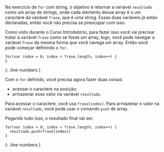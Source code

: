 No exercício de `for` com string, o objetivo é retornar a variável `resultado` como um array de strings, onde cada elemento desse array é o um caractere da variável `frase`, que é uma string. Essas duas variáveis já estão declaradas, então você não precisa se preocupar com isso.

Como visto durante o Curso Introdutório, para fazer isso você vai precisar tratar a variável `frase` como se fosse um array, logo, você pode navegar a variável `frase` da mesma forma que você navega um array. Então você pode começar definindo o `for`.

```language-javascript
for(var index = 0; index < frase.length; index++) {
}
```
{: .line-numbers }

Com o `for` definido, você precisa agora fazer duas coisas:

- acessar o caractere na posição;
- armazenar esse valor na variável `resultado`.

Para acessar o caractere, você usa `frase[index]`. Para armazenar o valor na variável `resultado`, você pode usar o comando `push` de array.

Pegando tudo isso, o resultado final vai ser:

```language-javascript
for(var index = 0; index < frase.length; index++) {
  resultado.push(frase[index])
}
```
{: .line-numbers }
